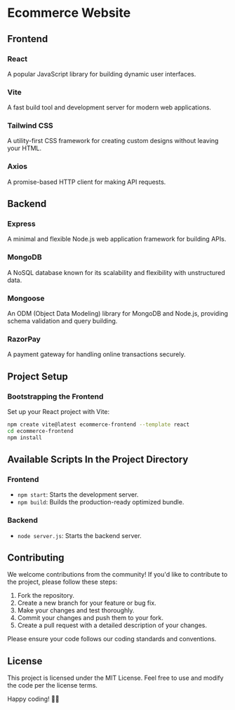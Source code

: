 # Ecommerce Website

## Frontend

### React
A popular JavaScript library for building dynamic user interfaces.

### Vite
A fast build tool and development server for modern web applications.

### Tailwind CSS
A utility-first CSS framework for creating custom designs without leaving your HTML.

### Axios
A promise-based HTTP client for making API requests.

## Backend

### Express
A minimal and flexible Node.js web application framework for building APIs.

### MongoDB
A NoSQL database known for its scalability and flexibility with unstructured data.

### Mongoose
An ODM (Object Data Modeling) library for MongoDB and Node.js, providing schema validation and query building.

### RazorPay
A payment gateway for handling online transactions securely.

## Project Setup

### Bootstrapping the Frontend

Set up your React project with Vite:

```bash
npm create vite@latest ecommerce-frontend --template react
cd ecommerce-frontend
npm install
```

## Available Scripts In the Project Directory

### Frontend

- `npm start`: Starts the development server.
- `npm build`: Builds the production-ready optimized bundle.

### Backend

- `node server.js`: Starts the backend server.

## Contributing

We welcome contributions from the community! If you'd like to contribute to the project, please follow these steps:

1. Fork the repository.
2. Create a new branch for your feature or bug fix.
3. Make your changes and test thoroughly.
4. Commit your changes and push them to your fork.
5. Create a pull request with a detailed description of your changes.

Please ensure your code follows our coding standards and conventions.

## License

This project is licensed under the MIT License. Feel free to use and modify the code per the license terms.

Happy coding! 🚀✨
